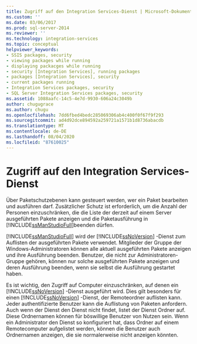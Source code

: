 ```yaml
---
title: Zugriff auf den Integration Services-Dienst | Microsoft-Dokumentation
ms.custom: ''
ms.date: 03/06/2017
ms.prod: sql-server-2014
ms.reviewer: ''
ms.technology: integration-services
ms.topic: conceptual
helpviewer_keywords:
- SSIS packages, security
- viewing packages while running
- displaying packacges while running
- security [Integration Services], running packages
- packages [Integration Services], security
- current packages running
- Integration Services packages, security
- SQL Server Integration Services packages, security
ms.assetid: 1088aafc-14c5-4e7d-9930-606a24c3049b
author: chugugrace
ms.author: chugu
ms.openlocfilehash: 7dd6fbed4bedc285069306ab4c400f0f67f9f293
ms.sourcegitcommit: ad4d92dce894592a259721a1571b1d8736abacdb
ms.translationtype: MT
ms.contentlocale: de-DE
ms.lasthandoff: 08/04/2020
ms.locfileid: "87610025"
---
```

# <a name="access-to-the-integration-services-service"></a>Zugriff auf den Integration Services-Dienst
  Über Paketschutzebenen kann gesteuert werden, wer ein Paket bearbeiten und ausführen darf. Zusätzlicher Schutz ist erforderlich, um die Anzahl der Personen einzuschränken, die die Liste der derzeit auf einem Server ausgeführten Pakete anzeigen und die Paketausführung in [!INCLUDE[ssManStudioFull](../includes/ssmanstudiofull-md.md)]beenden dürfen.  
  
 [!INCLUDE[ssManStudioFull](../includes/ssmanstudiofull-md.md)] wird der [!INCLUDE[ssNoVersion](../includes/ssnoversion-md.md)] -Dienst zum Auflisten der ausgeführten Pakete verwendet. Mitglieder der Gruppe der Windows-Administratoren können alle aktuell ausgeführten Pakete anzeigen und ihre Ausführung beenden. Benutzer, die nicht zur Administratoren-Gruppe gehören, können nur solche ausgeführten Pakete anzeigen und deren Ausführung beenden, wenn sie selbst die Ausführung gestartet haben.  
  
 Es ist wichtig, den Zugriff auf Computer einzuschränken, auf denen ein [!INCLUDE[ssNoVersion](../includes/ssnoversion-md.md)] -Dienst ausgeführt wird. Dies gilt besonders für einen [!INCLUDE[ssNoVersion](../includes/ssnoversion-md.md)] -Dienst, der Remoteordner auflisten kann. Jeder authentifizierte Benutzer kann die Auflistung von Paketen anfordern. Auch wenn der Dienst den Dienst nicht findet, listet der Dienst Ordner auf. Diese Ordnernamen können für böswillige Benutzer von Nutzen sein. Wenn ein Administrator den Dienst so konfiguriert hat, dass Ordner auf einem Remotecomputer aufgelistet werden, können die Benutzer auch Ordnernamen anzeigen, die sie normalerweise nicht anzeigen könnten.  
  
  
